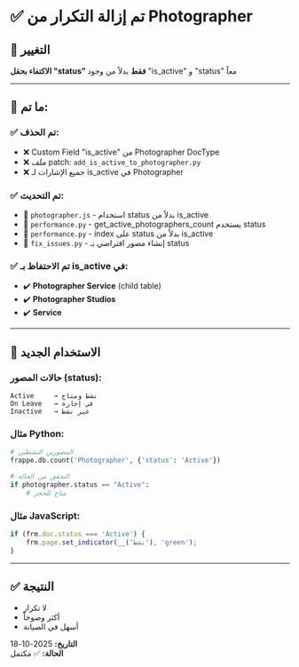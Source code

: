 # ✅ تم إزالة التكرار من Photographer

## 🎯 التغيير
**الاكتفاء بحقل "status" فقط** بدلاً من وجود "is_active" و "status" معاً

---

## 📝 ما تم:

### ✅ تم الحذف:
- ❌ Custom Field "is_active" من Photographer DocType
- ❌ ملف patch: `add_is_active_to_photographer.py`
- ❌ جميع الإشارات لـ is_active في Photographer

### ✅ تم التحديث:
- 📄 `photographer.js` - استخدام status بدلاً من is_active
- 📄 `performance.py` - get_active_photographers_count يستخدم status
- 📄 `performance.py` - index على status بدلاً من is_active
- 📄 `fix_issues.py` - إنشاء مصور افتراضي بـ status

### ✅ تم الاحتفاظ بـ is_active في:
- ✔️ **Photographer Service** (child table)
- ✔️ **Photographer Studios**
- ✔️ **Service**

---

## 🔄 الاستخدام الجديد

### حالات المصور (status):
```
Active     → نشط ومتاح
On Leave   → في إجازة
Inactive   → غير نشط
```

### مثال Python:
```python
# المصورين النشطين
frappe.db.count('Photographer', {'status': 'Active'})

# التحقق من الحالة
if photographer.status == "Active":
    # متاح للحجز
```

### مثال JavaScript:
```javascript
if (frm.doc.status === 'Active') {
    frm.page.set_indicator(__('نشط'), 'green');
}
```

---

## ✅ النتيجة
- لا تكرار
- أكثر وضوحاً
- أسهل في الصيانة

**التاريخ:** 2025-10-18  
**الحالة:** ✅ مكتمل

